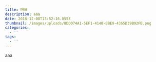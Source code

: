 ```yaml
---
title: 明日
description: aaa
date: 2018-12-08T13:52:16.055Z
thumbnail: /images/uploads/8DD074A1-5EF1-4148-B8E9-4365D39B92FB.png
categories:
  - ''
tags:
  - ''
---
```

aaa

